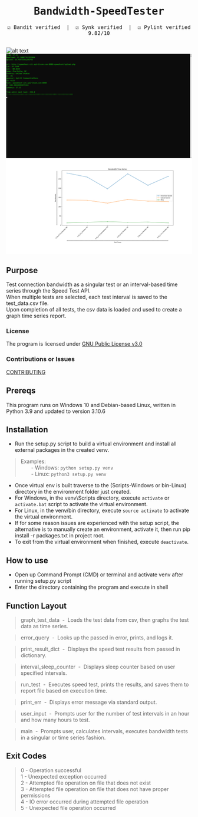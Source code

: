 <div align="center" style="font-family: monospace">
<h1>Bandwidth-SpeedTester</h1>
&#9745;&#65039; Bandit verified &nbsp;|&nbsp; &#9745;&#65039; Synk verified &nbsp;|&nbsp; &#9745;&#65039; Pylint verified 9.82/10
</div><br>

![alt text](https://github.com/ngimb64/Bandwidth-Speedtester/blob/main/BandwidthSpeedTester.gif?raw=true)
![alt text](https://github.com/ngimb64/Bandwidth-Speedtester/blob/main/BandwidthSpeedTester.png?raw=true)
![alt text](https://github.com/ngimb64/Bandwidth-Speedtester/blob/main/TestGraph.png?raw=true)

## Purpose
 Test connection bandwidth as a singular test or an interval-based time series through the Speed Test API.<br>
 When multiple tests are selected, each test interval is saved to the test_data.csv file.<br>
 Upon completion of all tests, the csv data is loaded and used to create a graph time series report.

### License
The program is licensed under [GNU Public License v3.0](LICENSE.md)

### Contributions or Issues
[CONTRIBUTING](CONTRIBUTING.md)

## Prereqs
This program runs on Windows 10 and Debian-based Linux, written in Python 3.9 and updated to version 3.10.6

## Installation
- Run the setup.py script to build a virtual environment and install all external packages in the created venv.

> Examples:<br> 
>       &emsp;&emsp;- Windows:  `python setup.py venv`<br>
>       &emsp;&emsp;- Linux:  `python3 setup.py venv`

- Once virtual env is built traverse to the (Scripts-Windows or bin-Linux) directory in the environment folder just created.
- For Windows, in the venv\Scripts directory, execute `activate` or `activate.bat` script to activate the virtual environment.
- For Linux, in the venv/bin directory, execute `source activate` to activate the virtual environment.
- If for some reason issues are experienced with the setup script, the alternative is to manually create an environment, activate it, then run pip install -r packages.txt in project root.
- To exit from the virtual environment when finished, execute `deactivate`.

## How to use
- Open up Command Prompt (CMD) or terminal and activate venv after running setup.py script
- Enter the directory containing the program and execute in shell

## Function Layout
> graph_test_data &nbsp;-&nbsp; Loads the test data from csv, then graphs the test data as time 
> series.

> error_query &nbsp;-&nbsp; Looks up the passed in error, prints, and logs it.

> print_result_dict &nbsp;-&nbsp; Displays the speed test results from passed in dictionary.

> interval_sleep_counter &nbsp;-&nbsp; Displays sleep counter based on user specified intervals.

> run_test &nbsp;-&nbsp; Executes speed test, prints the results, and saves them to report file 
> based on execution time.

> print_err &nbsp;-&nbsp; Displays error message via standard output.

> user_input &nbsp;-&nbsp; Prompts user for the number of test intervals in an hour and how many
> hours to test.

> main &nbsp;-&nbsp; Prompts user, calculates intervals, executes bandwidth tests in a singular or
> time series fashion.

## Exit Codes
> 0 - Operation successful<br>
> 1 - Unexpected exception occurred<br>
> 2 - Attempted file operation on file that does not exist<br>
> 3 - Attempted file operation on file that does not have proper permissions<br>
> 4 - IO error occurred during attempted file operation<br>
> 5 - Unexpected file operation occurred
